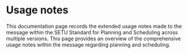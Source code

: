 # Usage notes 

This documentation page records the extended usage notes made to the message within the SETU Standard for Planning and Scheduling across multiple versions. This page provides an overview of the comprehensive usage notes within the message regarding planning and scheduling. 